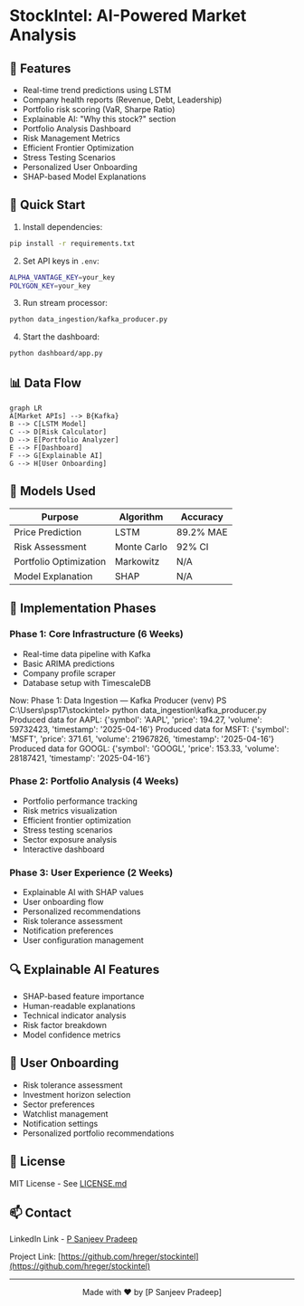 # StockIntel: AI-Powered Market Analysis

## 📌 Features
- Real-time trend predictions using LSTM
- Company health reports (Revenue, Debt, Leadership)
- Portfolio risk scoring (VaR, Sharpe Ratio)
- Explainable AI: "Why this stock?" section
- Portfolio Analysis Dashboard
- Risk Management Metrics
- Efficient Frontier Optimization
- Stress Testing Scenarios
- Personalized User Onboarding
- SHAP-based Model Explanations

## 🚀 Quick Start
1. Install dependencies:
```bash
pip install -r requirements.txt
```

2. Set API keys in `.env`:
```bash
ALPHA_VANTAGE_KEY=your_key
POLYGON_KEY=your_key
```

3. Run stream processor:
```bash
python data_ingestion/kafka_producer.py
```

4. Start the dashboard:
```bash
python dashboard/app.py
```

## 📊 Data Flow
```
graph LR
A[Market APIs] --> B{Kafka}
B --> C[LSTM Model]
C --> D[Risk Calculator]
D --> E[Portfolio Analyzer]
E --> F[Dashboard]
F --> G[Explainable AI]
G --> H[User Onboarding]
```

## 🤖 Models Used
| Purpose                | Algorithm       | Accuracy  |
|------------------------|-----------------|-----------|
| Price Prediction       | LSTM            | 89.2% MAE |
| Risk Assessment        | Monte Carlo     | 92% CI    |
| Portfolio Optimization | Markowitz       | N/A       |
| Model Explanation      | SHAP            | N/A       |

## 🎯 Implementation Phases

### Phase 1: Core Infrastructure (6 Weeks)
- Real-time data pipeline with Kafka
- Basic ARIMA predictions
- Company profile scraper
- Database setup with TimescaleDB

Now: Phase 1: Data Ingestion — Kafka Producer
(venv) PS C:\Users\psp17\stockintel> python data_ingestion\kafka_producer.py
Produced data for AAPL: {'symbol': 'AAPL', 'price': 194.27, 'volume': 59732423, 'timestamp': '2025-04-16'}
Produced data for MSFT: {'symbol': 'MSFT', 'price': 371.61, 'volume': 21967826, 'timestamp': '2025-04-16'}
Produced data for GOOGL: {'symbol': 'GOOGL', 'price': 153.33, 'volume': 28187421, 'timestamp': '2025-04-16'}

### Phase 2: Portfolio Analysis (4 Weeks)
- Portfolio performance tracking
- Risk metrics visualization
- Efficient frontier optimization
- Stress testing scenarios
- Sector exposure analysis
- Interactive dashboard

### Phase 3: User Experience (2 Weeks)
- Explainable AI with SHAP values
- User onboarding flow
- Personalized recommendations
- Risk tolerance assessment
- Notification preferences
- User configuration management

## 🔍 Explainable AI Features
- SHAP-based feature importance
- Human-readable explanations
- Technical indicator analysis
- Risk factor breakdown
- Model confidence metrics

## 👤 User Onboarding
- Risk tolerance assessment
- Investment horizon selection
- Sector preferences
- Watchlist management
- Notification settings
- Personalized portfolio recommendations

## 📜 License
MIT License - See [LICENSE.md](LICENSE.md)

## 📫 Contact

LinkedIn Link - [P Sanjeev Pradeep](https://www.linkedin.com/in/p-sanjeev-pradeep)

Project Link: [https://github.com/hreger/stockintel](https://github.com/hreger/stockintel)

---

<p align="center">Made with ❤️ by [P Sanjeev Pradeep]</p>
